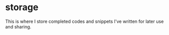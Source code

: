 # storage
This is where I store completed codes and snippets I've written for later use and sharing. 
